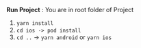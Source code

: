 **Run Project** : You are in root folder of Project
1. ```yarn install```
2. ```cd ios -> pod install```
3. ```cd ..``` -> ```yarn android``` or ```yarn ios```
